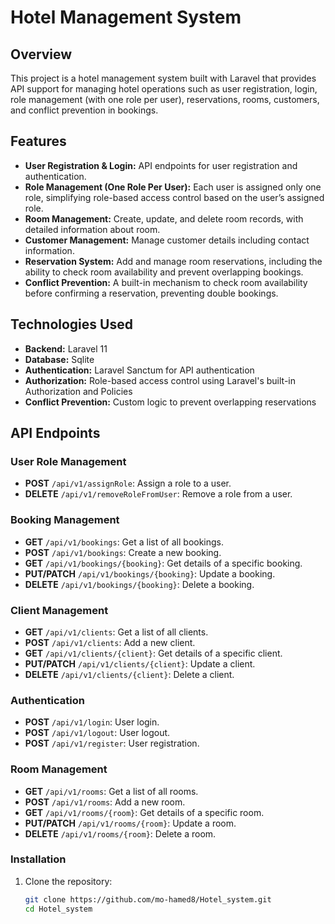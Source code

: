 # Hotel Management System

## Overview
This project is a hotel management system built with Laravel that provides API support for managing hotel operations such as user registration, login, role management (with one role per user), reservations, rooms, customers, and conflict prevention in bookings.

## Features
- **User Registration & Login:** API endpoints for user registration and authentication.
- **Role Management (One Role Per User):** Each user is assigned only one role, simplifying role-based access control based on the user’s assigned role.
- **Room Management:** Create, update, and delete room records, with detailed information about room.
- **Customer Management:** Manage customer details including contact information.
- **Reservation System:** Add and manage room reservations, including the ability to check room availability and prevent overlapping bookings.
- **Conflict Prevention:** A built-in mechanism to check room availability before confirming a reservation, preventing double bookings.

## Technologies Used
- **Backend:** Laravel 11
- **Database:** Sqlite
- **Authentication:** Laravel Sanctum for API authentication
- **Authorization:** Role-based access control using Laravel's built-in Authorization and Policies
- **Conflict Prevention:** Custom logic to prevent overlapping reservations

## API Endpoints

### User Role Management
- **POST** `/api/v1/assignRole`: Assign a role to a user.
- **DELETE** `/api/v1/removeRoleFromUser`: Remove a role from a user.

### Booking Management
- **GET** `/api/v1/bookings`: Get a list of all bookings.
- **POST** `/api/v1/bookings`: Create a new booking.
- **GET** `/api/v1/bookings/{booking}`: Get details of a specific booking.
- **PUT/PATCH** `/api/v1/bookings/{booking}`: Update a booking.
- **DELETE** `/api/v1/bookings/{booking}`: Delete a booking.

### Client Management
- **GET** `/api/v1/clients`: Get a list of all clients.
- **POST** `/api/v1/clients`: Add a new client.
- **GET** `/api/v1/clients/{client}`: Get details of a specific client.
- **PUT/PATCH** `/api/v1/clients/{client}`: Update a client.
- **DELETE** `/api/v1/clients/{client}`: Delete a client.

### Authentication
- **POST** `/api/v1/login`: User login.
- **POST** `/api/v1/logout`: User logout.
- **POST** `/api/v1/register`: User registration.

### Room Management
- **GET** `/api/v1/rooms`: Get a list of all rooms.
- **POST** `/api/v1/rooms`: Add a new room.
- **GET** `/api/v1/rooms/{room}`: Get details of a specific room.
- **PUT/PATCH** `/api/v1/rooms/{room}`: Update a room.
- **DELETE** `/api/v1/rooms/{room}`: Delete a room.


### Installation

1. Clone the repository:
   ```bash
   git clone https://github.com/mo-hamed8/Hotel_system.git
   cd Hotel_system
